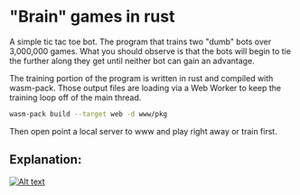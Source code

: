 # "Brain" games in rust

A simple tic tac toe bot.
The program that trains two "dumb" bots over 3,000,000 games.
What you should observe is that the bots will begin to tie the further along they get until neither bot can gain an advantage.

The training portion of the program is written in rust and compiled with wasm-pack.
Those output files are loading via a Web Worker to keep the training loop off of the main thread.

```BASH
wasm-pack build --target web -d www/pkg
```

Then open point a local server to www and play right away or train first.

## Explanation:

[![Alt text](https://img.youtube.com/vi/R9c-_neaxeU/0.jpg)](https://www.youtube.com/watch?v=R9c-_neaxeU)
